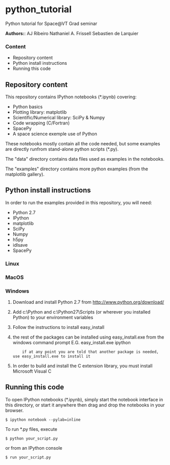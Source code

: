 python_tutorial
===============

Python tutorial for Space@VT Grad seminar

**Authors:**: 	AJ Ribeiro
		Nathaniel A. Frissell
		Sebastien de Larquier

### Content
* Repository content
* Python install instructions
* Running this code

## Repository content
  
This repository contains IPython notebooks (*.ipynb) covering:
* Python basics
* Plotting library: matplotlib
* Scientific/Numerical library: SciPy & Numpy
* Code wrapping (C/Fortran)
* SpacePy
* A space science exemple use of Python

These notebooks mostly contain all the code needed, but some examples are directly runfrom stand-alone python scripts (*.py).

The "data" directory contains data files used as examples in the notebooks.

The "examples" directory contains more python examples (from the matplotlib gallery).


## Python install instructions

In order to run the examples provided in this repository, you will need:
* Python 2.7
* IPython
* matplotlib
* SciPy
* Numpy
* h5py
* idlsave
* SpacePy

### Linux


### MacOS


### Windows

1.  Download and install Python 2.7 from http://www.python.org/download/
2.  Add c:\Python and c:\Python27\Scripts (or wherever you installed Python) 
			to your environment variables
3.  Follow the instructions to install easy_install
4.  the rest of the packages can be installed using easy_install.exe from the windows command prompt
			E.G.  easy_install.exe ipython

			if at any point you are told that another package is needed, use easy_install.exe to install it
			
5.  In order to build and install the C extension library, you must install Microsoft Visual C



## Running this code

To open IPython notebooks (*.ipynb), simply start the notebook interface in this directory, or start it anywhere then drag and drop the notebooks in your browser.

    $ ipython notebook --pylab=inline

To run *.py files, execute

    $ python your_script.py

or from an IPython console

    $ run your_script.py


